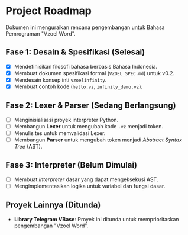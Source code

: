 # Project Roadmap

Dokumen ini menguraikan rencana pengembangan untuk Bahasa Pemrograman "Vzoel Word".

## Fase 1: Desain & Spesifikasi (Selesai)

*   [x] Mendefinisikan filosofi bahasa berbasis Bahasa Indonesia.
*   [x] Membuat dokumen spesifikasi formal (`VZOEL_SPEC.md`) untuk v0.2.
*   [x] Mendesain konsep inti `vzoelinfinity`.
*   [x] Membuat contoh kode (`hello.vz`, `infinity_demo.vz`).

## Fase 2: Lexer & Parser (Sedang Berlangsung)

*   [ ] Menginisialisasi proyek interpreter Python.
*   [ ] Membangun **Lexer** untuk mengubah kode `.vz` menjadi token.
*   [ ] Menulis tes untuk memvalidasi Lexer.
*   [ ] Membangun **Parser** untuk mengubah token menjadi *Abstract Syntax Tree* (AST).

## Fase 3: Interpreter (Belum Dimulai)

*   [ ] Membuat *interpreter* dasar yang dapat mengeksekusi AST.
*   [ ] Mengimplementasikan logika untuk variabel dan fungsi dasar.

## Proyek Lainnya (Ditunda)

*   **Library Telegram VBase**: Proyek ini ditunda untuk memprioritaskan pengembangan "Vzoel Word".
